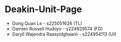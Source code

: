 # Deakin-Unit-Page
* Dong Quan Le - s225051626 (TL)
* Damien Russell Hudoyo - s224929574 (FD)
* Daryll Wajendra Raasyidghaanii - s224954113 (UI)

